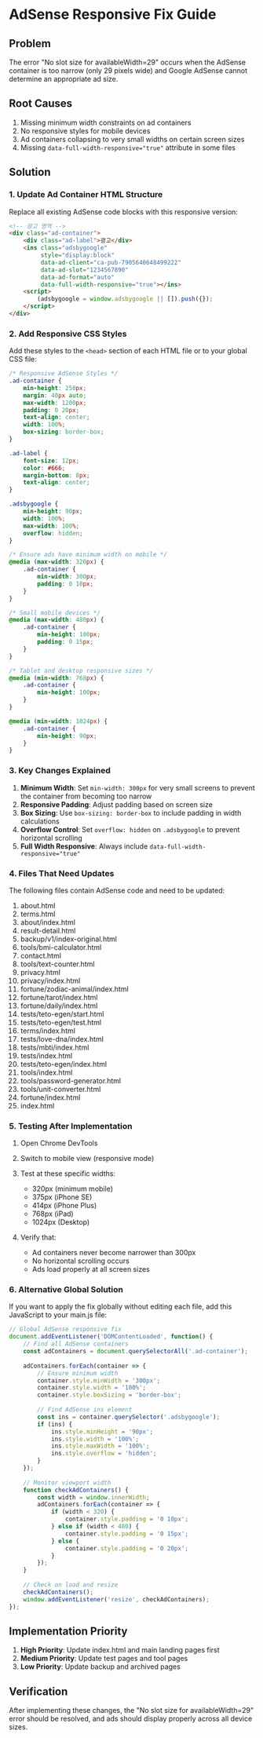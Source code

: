 # AdSense Responsive Fix Guide

## Problem
The error "No slot size for availableWidth=29" occurs when the AdSense container is too narrow (only 29 pixels wide) and Google AdSense cannot determine an appropriate ad size.

## Root Causes
1. Missing minimum width constraints on ad containers
2. No responsive styles for mobile devices
3. Ad containers collapsing to very small widths on certain screen sizes
4. Missing `data-full-width-responsive="true"` attribute in some files

## Solution

### 1. Update Ad Container HTML Structure
Replace all existing AdSense code blocks with this responsive version:

```html
<!-- 광고 영역 -->
<div class="ad-container">
    <div class="ad-label">광고</div>
    <ins class="adsbygoogle"
         style="display:block"
         data-ad-client="ca-pub-7905640648499222"
         data-ad-slot="1234567890"
         data-ad-format="auto"
         data-full-width-responsive="true"></ins>
    <script>
        (adsbygoogle = window.adsbygoogle || []).push({});
    </script>
</div>
```

### 2. Add Responsive CSS Styles
Add these styles to the `<head>` section of each HTML file or to your global CSS file:

```css
/* Responsive AdSense Styles */
.ad-container {
    min-height: 250px;
    margin: 40px auto;
    max-width: 1200px;
    padding: 0 20px;
    text-align: center;
    width: 100%;
    box-sizing: border-box;
}

.ad-label {
    font-size: 12px;
    color: #666;
    margin-bottom: 8px;
    text-align: center;
}

.adsbygoogle {
    min-height: 90px;
    width: 100%;
    max-width: 100%;
    overflow: hidden;
}

/* Ensure ads have minimum width on mobile */
@media (max-width: 320px) {
    .ad-container {
        min-width: 300px;
        padding: 0 10px;
    }
}

/* Small mobile devices */
@media (max-width: 480px) {
    .ad-container {
        min-height: 100px;
        padding: 0 15px;
    }
}

/* Tablet and desktop responsive sizes */
@media (min-width: 768px) {
    .ad-container {
        min-height: 100px;
    }
}

@media (min-width: 1024px) {
    .ad-container {
        min-height: 90px;
    }
}
```

### 3. Key Changes Explained

1. **Minimum Width**: Set `min-width: 300px` for very small screens to prevent the container from becoming too narrow
2. **Responsive Padding**: Adjust padding based on screen size
3. **Box Sizing**: Use `box-sizing: border-box` to include padding in width calculations
4. **Overflow Control**: Set `overflow: hidden` on `.adsbygoogle` to prevent horizontal scrolling
5. **Full Width Responsive**: Always include `data-full-width-responsive="true"`

### 4. Files That Need Updates
The following files contain AdSense code and need to be updated:

1. about.html
2. terms.html
3. about/index.html
4. result-detail.html
5. backup/v1/index-original.html
6. tools/bmi-calculator.html
7. contact.html
8. tools/text-counter.html
9. privacy.html
10. privacy/index.html
11. fortune/zodiac-animal/index.html
12. fortune/tarot/index.html
13. fortune/daily/index.html
14. tests/teto-egen/start.html
15. tests/teto-egen/test.html
16. terms/index.html
17. tests/love-dna/index.html
18. tests/mbti/index.html
19. tests/index.html
20. tests/teto-egen/index.html
21. tools/index.html
22. tools/password-generator.html
23. tools/unit-converter.html
24. fortune/index.html
25. index.html

### 5. Testing After Implementation

1. Open Chrome DevTools
2. Switch to mobile view (responsive mode)
3. Test at these specific widths:
   - 320px (minimum mobile)
   - 375px (iPhone SE)
   - 414px (iPhone Plus)
   - 768px (iPad)
   - 1024px (Desktop)

4. Verify that:
   - Ad containers never become narrower than 300px
   - No horizontal scrolling occurs
   - Ads load properly at all screen sizes

### 6. Alternative Global Solution

If you want to apply the fix globally without editing each file, add this JavaScript to your main.js file:

```javascript
// Global AdSense responsive fix
document.addEventListener('DOMContentLoaded', function() {
    // Find all AdSense containers
    const adContainers = document.querySelectorAll('.ad-container');
    
    adContainers.forEach(container => {
        // Ensure minimum width
        container.style.minWidth = '300px';
        container.style.width = '100%';
        container.style.boxSizing = 'border-box';
        
        // Find AdSense ins element
        const ins = container.querySelector('.adsbygoogle');
        if (ins) {
            ins.style.minHeight = '90px';
            ins.style.width = '100%';
            ins.style.maxWidth = '100%';
            ins.style.overflow = 'hidden';
        }
    });
    
    // Monitor viewport width
    function checkAdContainers() {
        const width = window.innerWidth;
        adContainers.forEach(container => {
            if (width < 320) {
                container.style.padding = '0 10px';
            } else if (width < 480) {
                container.style.padding = '0 15px';
            } else {
                container.style.padding = '0 20px';
            }
        });
    }
    
    // Check on load and resize
    checkAdContainers();
    window.addEventListener('resize', checkAdContainers);
});
```

## Implementation Priority

1. **High Priority**: Update index.html and main landing pages first
2. **Medium Priority**: Update test pages and tool pages
3. **Low Priority**: Update backup and archived pages

## Verification

After implementing these changes, the "No slot size for availableWidth=29" error should be resolved, and ads should display properly across all device sizes.